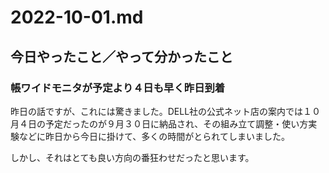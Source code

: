 # 2022-10-01.md

## 今日やったこと／やって分かったこと

### 帳ワイドモニタが予定より４日も早く昨日到着

昨日の話ですが、これには驚きました。DELL社の公式ネット店の案内では１０月４日の予定だったのが９月３０日に納品され、その組み立て調整・使い方実験などに昨日から今日に掛けて、多くの時間がとられてしまいました。  

しかし、それはとても良い方向の番狂わせだったと思います。 


